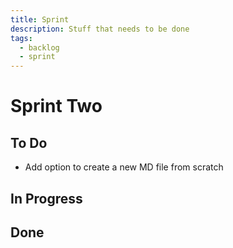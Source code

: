 ```yaml
---
title: Sprint
description: Stuff that needs to be done
tags:
  - backlog
  - sprint
---
```


# Sprint Two

## To Do
- Add option to create a new MD file from scratch

## In Progress

## Done
